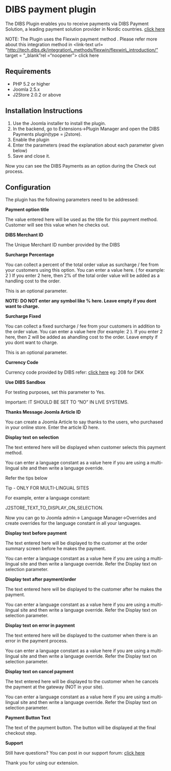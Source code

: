 # DIBS payment plugin

The DIBS Plugin enables you to receive payments via DIBS Payment Solution, a leading payment solution provider in Nordic countries. [click here](http://www.dibspayment.com/)

NOTE: The Plugin uses the Flexwin payment method . Please refer more about this integration method in &lt;link-text url= "http://tech.dibs.dk/integration\_methods/flexwin/flexwin\_introduction/” target = “\_blank”rel =“noopener”&gt; click here

## Requirements <a id="requirements"></a>

* PHP 5.2 or higher
* Joomla 2.5.x
* J2Store 2.0.2 or above

## Installation Instructions <a id="installation-instructions"></a>

1. Use the Joomla installer to install the plugin.
2. In the backend, go to Extensions-&gt;Plugin Manager and open the DIBS Payments plugin\(type = j2store\).
3. Enable the plugin
4. Enter the parameters \(read the explanation about each parameter given below\)
5. Save and close it.

Now you can see the DIBS Payments as an option during the Check out process.

## Configuration <a id="configuration"></a>

The plugin has the following parameters need to be addressed:

**Payment option title**

The value entered here will be used as the title for this payment method. Customer will see this value when he checks out.

**DIBS Merchant ID**

The Unique Merchant ID number provided by the DIBS

**Surcharge Percentage**

You can collect a percent of the total order value as surcharge / fee from your customers using this option. You can enter a value here. \( for example: 2 \) If you enter 2 here, then 2% of the total order value will be added as a handling cost to the order.

This is an optional parameter.

**NOTE: DO NOT enter any symbol like % here. Leave empty if you dont want to charge.**

**Surcharge Fixed**

You can collect a fixed surcharge / fee from your customers in addition to the order value. You can enter a value here \(for example: 2 \). If you enter 2 here, then 2 will be added as ahandling cost to the order. Leave empty if you dont want to charge.

This is an optional parameter.

**Currency Code**

Currency code provided by DIBS refer: [click here](http://www.dibs.se/toolbox/currency_codes/) eg: 208 for DKK

**Use DIBS Sandbox**

For testing purposes, set this parameter to Yes.

Important: IT SHOULD BE SET TO “NO” IN LIVE SYSTEMS.

**Thanks Message Joomla Article ID**

You can create a Joomla Article to say thanks to the users, who purchased in your online store. Enter the article ID here.

**Display text on selection**

The text entered here will be displayed when customer selects this payment method.

You can enter a language constant as a value here if you are using a multi-lingual site and then write a language override.

Refer the tips below

Tip - ONLY FOR MULTI-LINGUAL SITES

For example, enter a language constant:

J2STORE_TEXT_TO_DISPLAY_ON\_SELECTION.

Now you can go to Joomla admin-&gt; Language Manager-&gt;Overrides and create overrides for the language constant in all your languages.

**Display text before payment**

The text entered here will be displayed to the customer at the order summary screen before he makes the payment.

You can enter a language constant as a value here if you are using a multi-lingual site and then write a language override. Refer the Display text on selection parameter.

**Display text after payment/order**

The text entered here will be displayed to the customer after he makes the payment.

You can enter a language constant as a value here if you are using a multi-lingual site and then write a language override. Refer the Display text on selection parameter.

**Display text on error in payment**

The text entered here will be displayed to the customer when there is an error in the payment process.

You can enter a language constant as a value here if you are using a multi-lingual site and then write a language override. Refer the Display text on selection parameter.

**Display text on cancel payment**

The text entered here will be displayed to the customer when he cancels the payment at the gateway \(NOT in your site\).

You can enter a language constant as a value here if you are using a multi-lingual site and then write a language override. Refer the Display text on selection parameter.

**Payment Button Text**

The text of the payment button. The button will be displayed at the final checkout step.

**Support**

Still have questions? You can post in our support forum: [click here](http://j2store.org/forum/index.html)

Thank you for using our extension.


